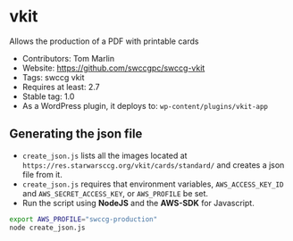 vkit
=========

Allows the production of a PDF with printable cards

* Contributors: Tom Marlin
* Website: https://github.com/swccgpc/swccg-vkit
* Tags: swccg vkit
* Requires at least: 2.7
* Stable tag: 1.0
* As a WordPress plugin, it deploys to: `wp-content/plugins/vkit-app`


## Generating the json file

* `create_json.js` lists all the images located at `https://res.starwarsccg.org/vkit/cards/standard/` and creates a json file from it.
* `create_json.js` requires that environment variables, `AWS_ACCESS_KEY_ID` and `AWS_SECRET_ACCESS_KEY`, or `AWS_PROFILE` be set.
* Run the script using **NodeJS** and the **AWS-SDK** for Javascript.

```bash
export AWS_PROFILE="swccg-production"
node create_json.js

```


